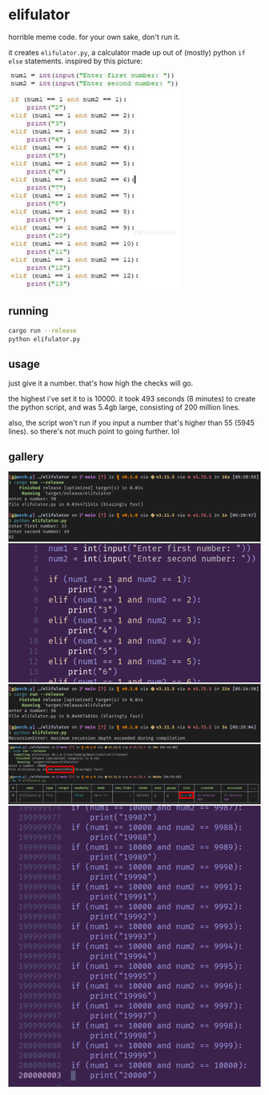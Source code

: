 # elifulator

horrible meme code. for your own sake, don't run it.

it creates `elifulator.py`, a calculator made up out of (mostly) python `if else` statements. inspired by this picture:

![horrible meme code.](img/elif.jpg)

## running

```bash
cargo run --release
python elifulator.py
```

## usage

just give it a number. that's how high the checks will go.

the highest i've set it to is 10000. it took 493 seconds (8 minutes) to create the python script, and was 5.4gb large, consisting of 200 million lines.

also, the script won't run if you input a number that's higher than 55 (5945 lines). so there's not much point to going further. lol

## gallery

![82](img/82.png)
![beginning](img/beginning.png)
![number 56](img/56.png)
![493 seconds, 5.4gb](img/creation.png)
![200 million lines](img/lines.png)
